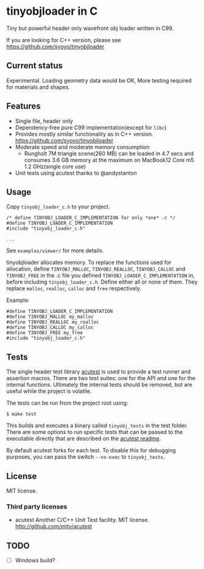 # tinyobjloader in C

Tiny but powerful header only wavefront obj loader written in C99.

If you are looking for C++ version, please see https://github.com/syoyo/tinyobjloader

## Current status

Experimental. Loading geometry data would be OK, More testing required for materials and shapes.

## Features

* Single file, header only
* Dependency-free pure C99 implementation(except for `libc`)
* Provides mostly similar functionality as in C++ version. https://github.com/syoyo/tinyobjloader
* Moderate speed and moderate memory consumption
  * Rungholt 7M triangle scene(260 MB) can be loaded in 4.7 secs and consumes 3.6 GB memory at the maximum on MacBook12 Core m5 1.2 GHz(single core use)
* Unit tests using acutest thanks to @andystanton


## Usage

Copy `tinyobj_loader_c.h` to your project.

```
/* define TINYOBJ_LOADER_C_IMPLEMENTATION for only *one* .c */
#define TINYOBJ_LOADER_C_IMPLEMENTATION
#include "tinyobj_loader_c.h"

...

```

See `examples/viewer/` for more details.

tinyobjloader allocates memory. To replace the functions used for allocation,
define `TINYOBJ_MALLOC`, `TINYOBJ_REALLOC`, `TINYOBJ_CALLOC` and `TINYOBJ_FREE` in the .c file
you defined `TINYOBJ_LOADER_C_IMPLEMENTATION` in, before including `tinyobj_loader_c.h`.
Define either all or none of them. They replace `malloc`, `realloc`, `calloc` and `free` respectively.

Example:
```
#define TINYOBJ_LOADER_C_IMPLEMENTATION
#define TINYOBJ_MALLOC my_malloc
#define TINYOBJ_REALLOC my_realloc
#define TINYOBJ_CALLOC my_calloc
#define TINYOBJ_FREE my_free
#include "tinyobj_loader_c.h"
```

## Tests

The single header test library [acutest](https://github.com/mity/acutest) is used to provide a test runner and assertion macros. There are two test suites: one for the API and one for the internal functions. Ultimately the internal tests should be removed, but are useful while the project is volatile.

The tests can be run from the project root using:

```
$ make test
```

This builds and executes a binary called `tinyobj_tests` in the test folder. There are some options to run specific tests that can be passed to the executable directly that are described on the [acutest readme](https://github.com/mity/acutest#running-unit-tests).

By default acutest forks for each test. To disable this for debugging purposes, you can pass the switch `--no-exec` to `tinyobj_tests`.

## License

MIT license.

### Third party licenses

* acutest Another C/C++ Unit Test facility. MIT license. http://github.com/mity/acutest

## TODO

* [ ] Windows build?
